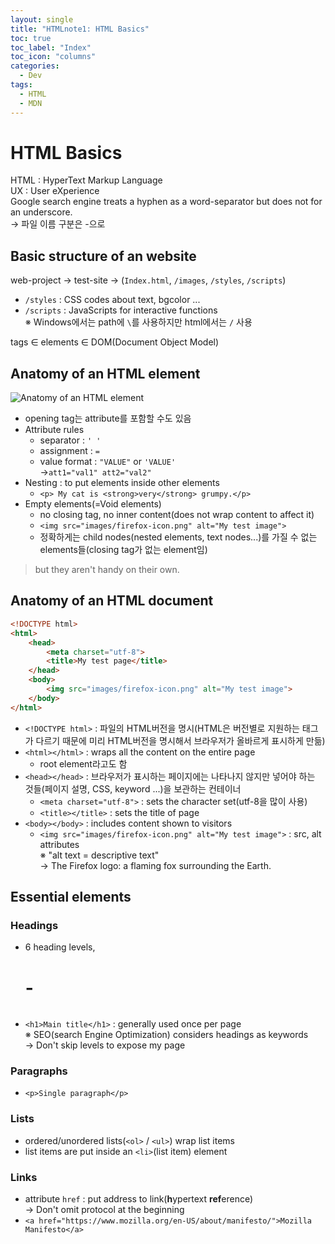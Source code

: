 ```yaml
---
layout: single
title: "HTMLnote1: HTML Basics"
toc: true
toc_label: "Index"
toc_icon: "columns"
categories:
  - Dev
tags:
  - HTML
  - MDN
---
```

# HTML Basics
HTML : HyperText Markup Language  
UX : User eXperience  
Google search engine treats a hyphen as a word-separator but does not for an underscore.  
-> 파일 이름 구분은 -으로

## Basic structure of an website  
web-project -> test-site -> (`Index.html`, `/images`, `/styles`, `/scripts`)
- `/styles` : CSS codes about text, bgcolor ...
- `/scripts` : JavaScripts for interactive functions  
※ Windows에서는 path에 `\`를 사용하지만 html에서는 `/` 사용

tags ∈ elements ∈ DOM(Document Object Model)

## Anatomy of an HTML element
![Anatomy of an HTML element](https://developer.mozilla.org/en-US/docs/Learn/Getting_started_with_the_web/HTML_basics/grumpy-cat-small.png)
- opening tag는 attribute를 포함할 수도 있음
- Attribute rules
	- separator : `' '`
	- assignment : `=`
	- value format : `"VALUE"` or `'VALUE'`  
	->`att1="val1" att2="val2"`
- Nesting : to put elements inside other elements
	- `<p> My cat is <strong>very</strong> grumpy.</p>`
- Empty elements(=Void elements)
	- no closing tag, no inner content(does not wrap content to affect it)
	- `<img src="images/firefox-icon.png" alt="My test image">`
	- 정확하게는 child nodes(nested elements, text nodes...)를 가질 수 없는 elements들(closing tag가 없는 element임)

>  but they aren't handy on their own.

## Anatomy of an HTML document  
```html
<!DOCTYPE html>
<html>
	<head>
		<meta charset="utf-8">
		<title>My test page</title>
	</head>
	<body>
		<img src="images/firefox-icon.png" alt="My test image">
	</body>
</html>
```
- `<!DOCTYPE html>` : 파일의 HTML버전을 명시(HTML은 버전별로 지원하는 태그가 다르기 때문에 미리 HTML버전을 명시해서 브라우저가 올바르게 표시하게 만듦)
- `<html></html>` : wraps all the content on the entire page
	- root element라고도 함
- `<head></head>` : 브라우저가 표시하는 페이지에는 나타나지 않지만 넣어야 하는 것들(페이지 설명, CSS, keyword ...)을 보관하는 컨테이너
	- `<meta charset="utf-8">` : sets the character set(utf-8을 많이 사용)
	- `<title></title>` : sets the title of page
- `<body></body>` : includes content shown to visitors
	- `<img src="images/firefox-icon.png" alt="My test image">` : src, alt attributes  
	※ "alt text = descriptive text"  
	-> The Firefox logo: a flaming fox surrounding the Earth.
	
## Essential elements
### Headings
- 6 heading levels, <h1>-<h6>
- `<h1>Main title</h1>` : generally used once per page  
※ SEO(search Engine Optimization) considers headings as keywords  
-> Don't skip levels to expose my page

### Paragraphs
- `<p>Single paragraph</p>`

### Lists
- ordered/unordered lists(`<ol>` / `<ul>`) wrap list items
- list items are put inside an `<li>`(list item) element

### Links
- attribute `href` : put address to link(**h**ypertext **ref**erence)  
-> Don't omit protocol at the beginning
- `<a href="https://www.mozilla.org/en-US/about/manifesto/">Mozilla Manifesto</a>`